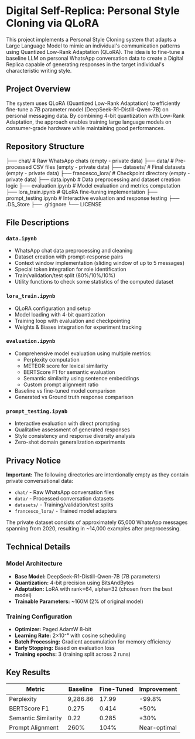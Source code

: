 # Digital Self-Replica: Personal Style Cloning via QLoRA

This project implements a Personal Style Cloning system that adapts a Large Language Model to mimic an individual's communication patterns using Quantized Low-Rank Adaptation (QLoRA). The idea is to fine-tune a baseline LLM on personal WhatsApp conversation data to create a Digital Replica capable of generating responses in the target individual's characteristic writing style.

## Project Overview

The system uses QLoRA (Quantized Low-Rank Adaptation) to efficiently fine-tune a 7B parameter model (DeepSeek-R1-Distill-Qwen-7B) on personal messaging data. By combining 4-bit quantization with Low-Rank Adaptation, the approach enables training large language models on consumer-grade hardware while maintaining good performances.

## Repository Structure
├── chat/ # Raw WhatsApp chats (empty - private data)
├── data/ # Pre-processed CSV files (empty - private data)
├── datasets/ # Final datasets (empty - private data)
├── francesco_lora/ # Checkpoint directory (empty - private data)
├── data.ipynb # Data preprocessing and dataset creation logic
├── evaluation.ipynb # Model evaluation and metrics computation
├── lora_train.ipynb # QLoRA fine-tuning implementation
├── prompt_testing.ipynb # Interactive evaluation and response testing
├── .DS_Store
├── .gitignore
└── LICENSE


## File Descriptions

### `data.ipynb`

- WhatsApp chat data preprocessing and cleaning  
- Dataset creation with prompt-response pairs  
- Context window implementation (sliding window of up to 5 messages)  
- Special token integration for role identification  
- Train/validation/test split (80%/10%/10%)
- Utility functions to check some statistics of the computed dataset

### `lora_train.ipynb`

- QLoRA configuration and setup  
- Model loading with 4-bit quantization  
- Training loop with evaluation and checkpointing  
- Weights & Biases integration for experiment tracking

### `evaluation.ipynb`

- Comprehensive model evaluation using multiple metrics:
  - Perplexity computation  
  - METEOR score for lexical similarity  
  - BERTScore F1 for semantic evaluation  
  - Semantic similarity using sentence embeddings  
  - Custom prompt alignment ratio  
- Baseline vs fine-tuned model comparison
- Generated vs Ground truth response comparison


### `prompt_testing.ipynb`

- Interactive evaluation with direct prompting  
- Qualitative assessment of generated responses  
- Style consistency and response diversity analysis
- Zero-shot domain generalization experiments  

## Privacy Notice

**Important:** The following directories are intentionally empty as they contain private conversational data:

- `chat/` - Raw WhatsApp conversation files  
- `data/` - Processed conversation datasets  
- `datasets/` - Training/validation/test splits  
- `francesco_lora/` - Trained model adapters  

The private dataset consists of approximately 65,000 WhatsApp messages spanning from 2020, resulting in ~14,000 examples after preprocessing.

## Technical Details

### Model Architecture

- **Base Model:** DeepSeek-R1-Distill-Qwen-7B (7B parameters)  
- **Quantization:** 4-bit precision using BitsAndBytes  
- **Adaptation:** LoRA with rank=64, alpha=32 (chosen from the best model)  
- **Trainable Parameters:** ~160M (2% of original model)

### Training Configuration

- **Optimizer:** Paged AdamW 8-bit  
- **Learning Rate:** 2×10⁻⁴ with cosine scheduling  
- **Batch Processing:** Gradient accumulation for memory efficiency  
- **Early Stopping:** Based on evaluation loss  
- **Training epochs:** 3 (training split across 2 runs)

## Key Results

| Metric               | Baseline | Fine-Tuned | Improvement        |
|----------------------|----------|------------|--------------------|
| Perplexity           | 9,286.86 | 17.99      | -99.8%             |
| BERTScore F1         | 0.275    | 0.414      | +50%               |
| Semantic Similarity  | 0.22     | 0.285      | +30%               |
| Prompt Alignment     | 260%     | 104%       | Near-optimal       |
